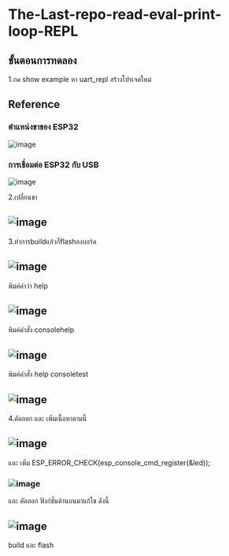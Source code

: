 # The-Last-repo-read-eval-print-loop-REPL
## ขั้นตอนการทดลอง
1.กด show example หา uart_repl สร้างโปรเจคใหม่






## Reference
### ตำแหน่งขาของ ESP32

![image](https://github.com/user-attachments/assets/7c29cbd2-c7ec-4a8d-9129-355cf9fa44bc)

### การเชื่อมต่อ ESP32 กับ USB

![image](https://github.com/user-attachments/assets/7f11041f-d8dc-493f-b609-fb6c0fa71b7a)



2.เปลี่ยนขา 
## ![image](https://github.com/user-attachments/assets/f693048a-39d2-41e3-a4de-59392f29ebcb)

3.ทำการbuildแล้วก็flashลงบอร์ด
## ![image](https://github.com/user-attachments/assets/8a679d30-29cf-46bb-bebb-e1f3d0a950f9)
พิมค์คำว่า help
## ![image](https://github.com/user-attachments/assets/41328c63-e07f-49ce-93c1-a827319486e4)
พิมค์คำสั่ง consolehelp
## ![image](https://github.com/user-attachments/assets/1eda2c87-18dd-40c6-96de-affc124695ba)
พิมค์คำสั่ง help consoletest
## ![image](https://github.com/user-attachments/assets/9faad475-0aef-47f7-8ad7-284534a6cfe6)
4.คัดลอก และ เพิ่มเนื้อหาตามนี้
## ![image](https://github.com/user-attachments/assets/da113bd8-2dd7-42d0-ac0f-b1a66cf52097)
และ เพิ่ม ESP_ERROR_CHECK(esp_console_cmd_register(&led));
### ![image](https://github.com/user-attachments/assets/c8a7e39f-4fcd-4f81-8706-4aed08efb83f)
และ คัดลอก ฟังก์ชั่นด้านบนมาแก้ไข ดังนี้
## ![image](https://github.com/user-attachments/assets/78b22f8a-5b6a-4336-a667-4405f293d3a4)
build และ flash





